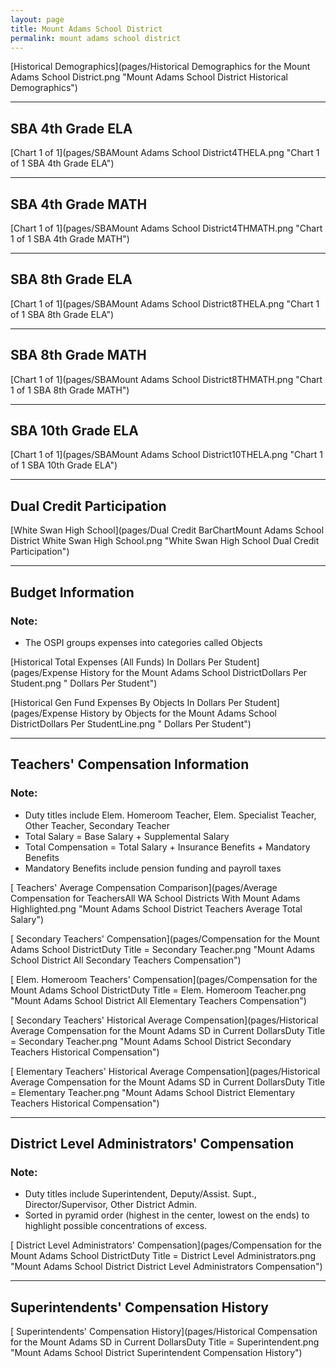 ```yaml
---
layout: page
title: Mount Adams School District
permalink: mount adams school district
---
```



[Historical Demographics](pages/Historical Demographics for the Mount Adams School District.png "Mount Adams School District Historical Demographics")

___

## SBA 4th Grade ELA

[Chart 1 of 1](pages/SBAMount Adams School District4THELA.png "Chart 1 of 1 SBA 4th Grade ELA")


___

## SBA 4th Grade MATH

[Chart 1 of 1](pages/SBAMount Adams School District4THMATH.png "Chart 1 of 1 SBA 4th Grade MATH")


___

## SBA 8th Grade ELA

[Chart 1 of 1](pages/SBAMount Adams School District8THELA.png "Chart 1 of 1 SBA 8th Grade ELA")


___

## SBA 8th Grade MATH

[Chart 1 of 1](pages/SBAMount Adams School District8THMATH.png "Chart 1 of 1 SBA 8th Grade MATH")


___

## SBA 10th Grade ELA

[Chart 1 of 1](pages/SBAMount Adams School District10THELA.png "Chart 1 of 1 SBA 10th Grade ELA")


___

## Dual Credit Participation

[White Swan High School](pages/Dual Credit BarChartMount Adams School District White Swan High School.png "White Swan High School Dual Credit Participation")


___

## Budget Information
### Note:
- The OSPI groups expenses into categories called Objects

[Historical Total Expenses (All Funds) In Dollars Per Student](pages/Expense History for the Mount Adams School DistrictDollars Per Student.png " Dollars Per Student")

[Historical Gen Fund Expenses By Objects In Dollars Per Student](pages/Expense History by Objects for the Mount Adams School DistrictDollars Per StudentLine.png " Dollars Per Student")


___

## Teachers' Compensation Information
### Note:
- Duty titles include Elem. Homeroom Teacher, Elem. Specialist Teacher, Other Teacher, Secondary Teacher
- Total Salary = Base Salary + Supplemental Salary
- Total Compensation = Total Salary + Insurance Benefits + Mandatory Benefits
- Mandatory Benefits include pension funding and payroll taxes

[ Teachers' Average Compensation Comparison](pages/Average Compensation for TeachersAll WA School Districts With Mount Adams Highlighted.png "Mount Adams School District Teachers Average Total Salary")

[ Secondary Teachers' Compensation](pages/Compensation for the Mount Adams School DistrictDuty Title = Secondary Teacher.png "Mount Adams School District All Secondary Teachers Compensation")

[ Elem. Homeroom Teachers' Compensation](pages/Compensation for the Mount Adams School DistrictDuty Title = Elem. Homeroom Teacher.png "Mount Adams School District All Elementary Teachers Compensation")

[ Secondary Teachers' Historical Average Compensation](pages/Historical Average Compensation for the Mount Adams SD in Current DollarsDuty Title = Secondary Teacher.png "Mount Adams School District Secondary Teachers Historical Compensation")

[ Elementary Teachers' Historical Average Compensation](pages/Historical Average Compensation for the Mount Adams SD in Current DollarsDuty Title = Elementary Teacher.png "Mount Adams School District Elementary Teachers Historical Compensation")


___

## District Level Administrators' Compensation

### Note:
- Duty titles include Superintendent, Deputy/Assist. Supt., Director/Supervisor, Other District Admin.
- Sorted in pyramid order (highest in the center, lowest on the ends) to highlight possible concentrations of excess.

[ District Level Administrators' Compensation](pages/Compensation for the Mount Adams School DistrictDuty Title = District Level Administrators.png "Mount Adams School District District Level Administrators Compensation")


___

## Superintendents' Compensation History

[ Superintendents' Compensation History](pages/Historical Compensation for the Mount Adams SD in Current DollarsDuty Title = Superintendent.png "Mount Adams School District Superintendent Compensation History")

